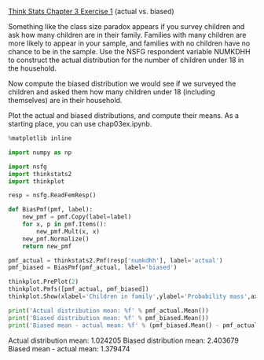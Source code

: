 [Think Stats Chapter 3 Exercise 1](http://greenteapress.com/thinkstats2/html/thinkstats2004.html#toc31) (actual vs. biased)

Something like the class size paradox appears if you survey children and ask how many children are in their family. Families with many children are more likely to appear in your sample, and families with no children have no chance to be in the sample.
Use the NSFG respondent variable NUMKDHH to construct the actual distribution for the number of children under 18 in the household.

Now compute the biased distribution we would see if we surveyed the children and asked them how many children under 18 (including themselves) are in their household.

Plot the actual and biased distributions, and compute their means. As a starting place, you can use chap03ex.ipynb.

``` python
%matplotlib inline

import numpy as np

import nsfg
import thinkstats2
import thinkplot

resp = nsfg.ReadFemResp()

def BiasPmf(pmf, label):
    new_pmf = pmf.Copy(label=label)
    for x, p in pmf.Items():
        new_pmf.Mult(x, x)
    new_pmf.Normalize()
    return new_pmf

pmf_actual = thinkstats2.Pmf(resp['numkdhh'], label='actual')
pmf_biased = BiasPmf(pmf_actual, label='biased')

thinkplot.PrePlot(2)
thinkplot.Pmfs([pmf_actual, pmf_biased])
thinkplot.Show(xlabel='Children in family',ylabel='Probability mass',axis=[-1, 7, 0, 0.6])

print('Actual distribution mean: %f' % pmf_actual.Mean())
print('Biased distribution mean: %f' % pmf_biased.Mean())
print('Biased mean - actual mean: %f' % (pmf_biased.Mean() - pmf_actual.Mean()))
```

Actual distribution mean: 1.024205
Biased distribution mean: 2.403679
Biased mean - actual mean: 1.379474
